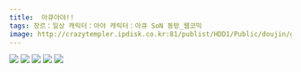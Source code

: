 ```yaml
---
title:  아큐아야!!
tags: 장르：일상 캐릭터：아야 캐릭터：아큐 SoN 동방_웹코믹
image: http://crazytempler.ipdisk.co.kr:81/publist/HDD1/Public/doujin/ghap/5440/001.jpg
---
```

<img src="http://crazytempler.ipdisk.co.kr:81/publist/HDD1/Public/doujin/ghap/5440/001.jpg">
<img src="http://crazytempler.ipdisk.co.kr:81/publist/HDD1/Public/doujin/ghap/5440/002.jpg">
<img src="http://crazytempler.ipdisk.co.kr:81/publist/HDD1/Public/doujin/ghap/5440/003.jpg">
<img src="http://crazytempler.ipdisk.co.kr:81/publist/HDD1/Public/doujin/ghap/5440/004.jpg">
<img src="http://crazytempler.ipdisk.co.kr:81/publist/HDD1/Public/doujin/ghap/5440/005.jpg">
